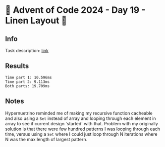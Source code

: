 # 🎄 Advent of Code 2024 - Day 19 - Linen Layout 🎄

## Info

Task description: [link](https://adventofcode.com/2024/day/19)

## Results

```
Time part 1: 10.596ms
Time part 2: 9.113ms
Both parts: 19.709ms
```

## Notes

Hypernuetrino reminded me of making my recursive function cacheable and also using a `Set` instead of array and looping through each element in array to see if current design 'started' with that.  Problem with my originally solution is that there were few hundred patterns I was looping through each time, versus using a `Set` where I could just loop through N iterations where N was the max length of largest pattern.